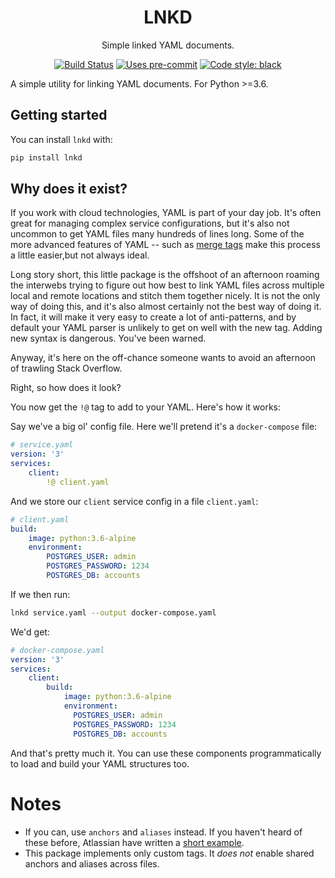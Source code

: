 <h1 align="center">LNKD</h1>
<p align="center">Simple linked YAML documents.</p>

<p align="center">
<a href="https://github.com/markdouthwaite/lnkd/actions"><img alt="Build Status" src="https://github.com/markdouthwaite/lnkd/workflows/Build/badge.svg"></a>
<a href="https://github.com/pre-commit/pre-commit"><img alt="Uses pre-commit" src="https://img.shields.io/badge/pre--commit-enabled-brightgreen?logo=pre-commit&logoColor=white"></a>
<a href="https://github.com/ambv/black"><img alt="Code style: black" src="https://img.shields.io/badge/Code%20Style-black-000000.svg"></a>
</p>

A simple utility for linking YAML documents. For Python >=3.6.

## Getting started

You can install `lnkd` with:

```bash
pip install lnkd
```

## Why does it exist?

If you work with cloud technologies, YAML is part of your day job. It's often great for
managing complex service configurations, but it's also not uncommon to get YAML files
many hundreds of lines long. Some of the more advanced features of YAML -- such as
[merge tags](https://yaml.org/type/merge.html) make this process a little easier,but
not always ideal.

Long story short, this little package is the offshoot of an afternoon roaming the
interwebs trying to figure out how best to link YAML files across multiple local and
remote locations and stitch them together nicely. It is not the only way of doing this,
and it's also almost certainly not the best way of doing it. In fact, it will make it
very easy to create a lot of anti-patterns, and by default your YAML parser is unlikely
to get on well with the new tag. Adding new syntax is dangerous. You've been warned.

Anyway, it's here on the off-chance someone wants to avoid an afternoon of trawling
Stack Overflow.

Right, so how does it look?

You now get the `!@` tag to add to your YAML. Here's how it works:

Say we've a big ol' config file. Here we'll pretend it's a `docker-compose` file:

```yaml
# service.yaml
version: '3'
services:
    client:
        !@ client.yaml
```

And we store our `client` service config in a file `client.yaml`:

```yaml
# client.yaml
build:
    image: python:3.6-alpine
    environment:
        POSTGRES_USER: admin
        POSTGRES_PASSWORD: 1234
        POSTGRES_DB: accounts
```

If we then run:

```bash
lnkd service.yaml --output docker-compose.yaml
```

We'd get:


```yaml
# docker-compose.yaml
version: '3'
services:
    client:
        build:
            image: python:3.6-alpine
            environment:
              POSTGRES_USER: admin
              POSTGRES_PASSWORD: 1234
              POSTGRES_DB: accounts
```

And that's pretty much it. You can use these components programmatically to load and
build your YAML structures too.

# Notes

- If you can, use `anchors` and `aliases` instead. If you haven't heard of these before, Atlassian have written a [short example](https://confluence.atlassian.com/bitbucket/yaml-anchors-960154027.html).
- This package implements only custom tags. It _does not_ enable shared anchors and aliases across files.
